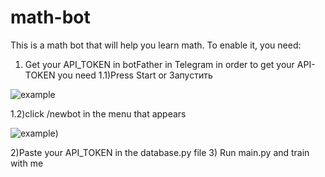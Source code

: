 # math-bot
This is a math bot that will help you learn math. To enable it, you need: 
1) Get your API_TOKEN in botFather in Telegram in order to get your API-TOKEN you need
1.1)Press Start or Запустить

![example]([https://github.com/{username}/{repository}/raw/{branch}/{path}/image.png](https://github.com/dalxxwq/math-bot/blob/main/%D0%97%D0%BD%D1%96%D0%BC%D0%BE%D0%BA%20%D0%B5%D0%BA%D1%80%D0%B0%D0%BD%D0%B0%202024-07-15%20112832.png))

1.2)click /newbot in the menu that appears

![example]([https://github.com/dalxxwq/math-bot/blob/main/%D0%97%D0%BD%D1%96%D0%BC%D0%BE%D0%BA%20%D0%B5%D0%BA%D1%80%D0%B0%D0%BD%D0%B0%202024-07-15%20135447.png))







2)Paste your API_TOKEN in the database.py file
3) Run main.py and train with me
